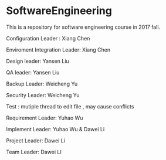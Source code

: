 # SoftwareEngineering
This is a repository for software engineering course in 2017 fall.

Configuration Leader : Xiang Chen

Enviroment Integration Leader: Xiang Chen

Design leader: Yansen Liu

QA leader: Yansen Liu

Backup Leader: Weicheng Yu

Security Leader: Weicheng Yu

Test : mutiple thread to edit file , may cause conflicts

Requirement Leader: Yuhao Wu

Implement Leader: Yuhao Wu & Dawei Li

Project Leader: Dawei Li

Team Leader: Dawei LI

